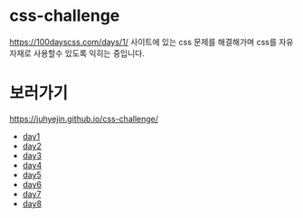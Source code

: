 # css-challenge

https://100dayscss.com/days/1/ 사이트에 있는 css 문제를 해결해가며 css를 자유자재로 사용할수 있도록 익히는 중입니다.

# 보러가기
https://juhyejin.github.io/css-challenge/

* <a href="https://github.com/juhyejin/css-challenge/tree/main/day1#readme">day1</a>
* <a href="https://github.com/juhyejin/css-challenge/tree/main/day2#readme">day2</a>
* <a href="https://github.com/juhyejin/css-challenge/tree/main/day3#readme">day3</a>
* <a href="https://github.com/juhyejin/css-challenge/tree/main/day4#readme">day4</a>
* <a href="https://github.com/juhyejin/css-challenge/tree/main/day5#readme">day5</a>
* <a href="https://github.com/juhyejin/css-challenge/tree/main/day6#readme">day6</a>
* <a href="https://github.com/juhyejin/css-challenge/tree/main/day7#readme">day7</a>
* <a href="https://github.com/juhyejin/css-challenge/tree/main/day8#readme">day8</a>
